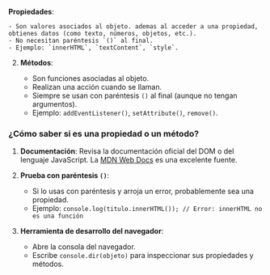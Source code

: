  **Propiedades**:
    
    - Son valores asociados al objeto. ademas al acceder a una propiedad, obtienes datos (como texto, números, objetos, etc.).
    - No necesitan paréntesis `()` al final.
    - Ejemplo: `innerHTML`, `textContent`, `style`.
2. **Métodos**:
    
    - Son funciones asociadas al objeto.
    - Realizan una acción cuando se llaman.
    - Siempre se usan con paréntesis `()` al final (aunque no tengan argumentos).
    - Ejemplo: `addEventListener()`, `setAttribute()`, `remove()`.

### **¿Cómo saber si es una propiedad o un método?**

1. **Documentación**: Revisa la documentación oficial del DOM o del lenguaje JavaScript.
    La [MDN Web Docs](https://developer.mozilla.org/) es una excelente fuente.
2. **Prueba con paréntesis `()`**:
    - Si lo usas con paréntesis y arroja un error, probablemente sea una propiedad.
    - Ejemplo:
        `console.log(titulo.innerHTML()); // Error: innerHTML no es una función`
        
3. **Herramienta de desarrollo del navegador**:
    - Abre la consola del navegador.
    - Escribe `console.dir(objeto)` para inspeccionar sus propiedades y métodos.

